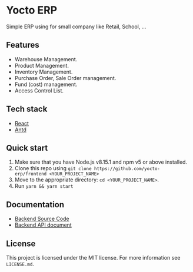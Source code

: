 # Yocto ERP

Simple ERP using for small company like Retail, School, ...

## Features

 - Warehouse Management.
 - Product Management.
 - Inventory Management.
 - Purchase Order, Sale Order management.
 - Fund (cost) management.
 - Access Control List.

## Tech stack

 - [React](https://reactjs.org/)
 - [Antd](https://ant.design/)

## Quick start

1.  Make sure that you have Node.js v8.15.1 and npm v5 or above installed.
2.  Clone this repo using `git clone https://github.com/yocto-erp/frontend <YOUR_PROJECT_NAME>`
3.  Move to the appropriate directory: `cd <YOUR_PROJECT_NAME>`.<br />
4.  Run `yarn && yarn start`

## Documentation

 - [Backend Source Code](https://github.com/yocto-erp/backend)
 - [Backend API document](https://yocto-backend.readthedocs.io/en/latest/)


## License

This project is licensed under the MIT license. For more information see `LICENSE.md`.
